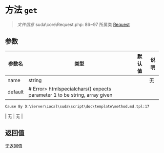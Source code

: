 # 方法 `get`

> *文件信息* suda\core\Request.php: 86~97
> 所属类 [Request](../Request.md)




## 参数


| 参数名 | 类型 | 默认值 | 说明 |
|--------|-----|-------|-------|
| name |  string |  | 无 |
| default |  # Error> htmlspecialchars() expects parameter 1 to be string, array given
	Cause By D:\Server\Local\suda\script\doc\template\method.md.tpl:17
 | 无 | 无 |



## 返回值

无返回值
